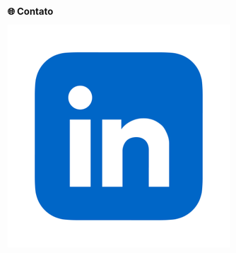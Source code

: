 ## 🌐 Contato

[![Minha Foto](https://github.com/guisoulza/guisoulza/blob/main/linkedin.png?raw=true)](https://www.linkedin.com/in/guilherme-rodrigues-340061195/)

<!--
**guisoulza/guisoulza** is a ✨ _special_ ✨ repository because its `README.md` (this file) appears on your GitHub profile.

Here are some ideas to get you started:

- 🔭 I’m currently working on ...
- 🌱 I’m currently learning ...
- 👯 I’m looking to collaborate on ...
- 🤔 I’m looking for help with ...
- 💬 Ask me about ...
- 📫 How to reach me: ...
- 😄 Pronouns: ...
- ⚡ Fun fact: ...
-->
